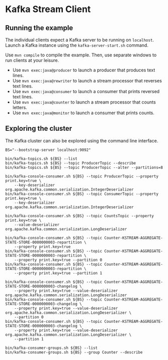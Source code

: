 # Kafka Stream Client

## Running the example

The individual clients expect a Kafka server to be running on `localhost`.
Launch a Kafka instance using the `kafka-server-start.sh` command.

Use `mvn compile` to compile the example.
Then, use separate windows to run clients at your leisure.

- Use `mvn exec:java@producer` to launch a producer that produces text lines.
- Use `mvn exec:java@rewriter` to launch a stream processor that reverses text lines.
- Use `mvn exec:java@consumer` to launch a consumer that prints reversed text lines.
- Use `mvn exec:java@counter` to launch a stream processor that counts letters.
- Use `mvn exec:java@monitor` to launch a consumer that prints counts.

## Exploring the cluster

The Kafka cluster can also be explored using the command line interface.

```shell
BS="--bootstrap-server localhost:9092"

bin/kafka-topics.sh ${BS} --list
bin/kafka-topics.sh ${BS} --topic ProducerTopic --describe
bin/kafka-topics.sh ${BS} --topic ProducerTopic --alter --partitions=8

bin/kafka-console-consumer.sh ${BS} --topic ProducerTopic --property print.key=true \
    --key-deserializer org.apache.kafka.common.serialization.IntegerDeserializer
bin/kafka-console-consumer.sh ${BS} --topic ConsumerTopic --property print.key=true \
    --key-deserializer org.apache.kafka.common.serialization.IntegerDeserializer

bin/kafka-console-consumer.sh ${BS} --topic CountsTopic --property print.key=true \
    --value-deserializer org.apache.kafka.common.serialization.LongDeserializer

bin/kafka-console-consumer.sh ${BS} --topic Counter-KSTREAM-AGGREGATE-STATE-STORE-0000000003-repartition \
    --property print.key=true
bin/kafka-console-consumer.sh ${BS} --topic Counter-KSTREAM-AGGREGATE-STATE-STORE-0000000003-repartition \
    --property print.key=true --partition 0
bin/kafka-console-consumer.sh ${BS} --topic Counter-KSTREAM-AGGREGATE-STATE-STORE-0000000003-repartition \
    --property print.key=true --partition 1

bin/kafka-console-consumer.sh ${BS} --topic Counter-KSTREAM-AGGREGATE-STATE-STORE-0000000003-changelog \
    --property print.key=true --value-deserializer org.apache.kafka.common.serialization.LongDeserializer
bin/kafka-console-consumer.sh ${BS} --topic Counter-KSTREAM-AGGREGATE-STATE-STORE-0000000003-changelog \
    --property print.key=true --value-deserializer org.apache.kafka.common.serialization.LongDeserializer \
    --partition 0
bin/kafka-console-consumer.sh ${BS} --topic Counter-KSTREAM-AGGREGATE-STATE-STORE-0000000003-changelog \
    --property print.key=true --value-deserializer org.apache.kafka.common.serialization.LongDeserializer \
    --partition 1

bin/kafka-consumer-groups.sh ${BS} --list
bin/kafka-consumer-groups.sh ${BS} --group Counter --describe
```
